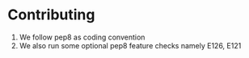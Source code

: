 # Contributing

1. We follow pep8 as coding convention
2. We also run some optional pep8 feature checks namely E126, E121


